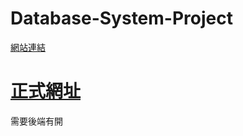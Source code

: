 # Database-System-Project
[網站連結](https://yuehua00.github.io/Database-System-Project/)

# [正式網址](https://6620-140-136-151-137.ngrok-free.app)
需要後端有開
